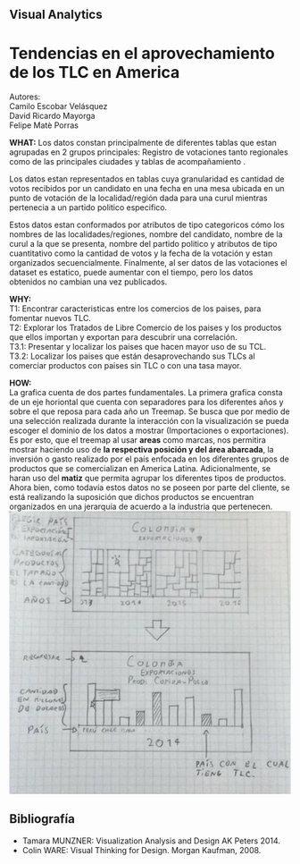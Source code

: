 ## Visual Analytics
# Tendencias en el aprovechamiento de los TLC en America
Autores:  
Camilo Escobar Velásquez  
David Ricardo Mayorga  
Felipe Matè Porras


**WHAT:**
Los datos constan principalmente de diferentes tablas que estan agrupadas en 2 grupos principales: Registro de votaciones tanto regionales como de las principales ciudades y tablas de acompañamiento .

Los datos estan representados en tablas cuya granularidad es cantidad de votos recibidos por un candidato en una fecha en una mesa ubicada en un punto de votación de la localidad/región dada para una curul mientras pertenecia a un partido politico especifico.

Estos datos estan conformados por atributos de tipo categoricos cómo los nombres de las localidades/regiones, nombre del candidato, nombre de la curul a la que se presenta, nombre del partido politico y atributos de tipo cuantitativo como la cantidad de votos y la fecha de la votación y estan organizados secuencialmente. Finalmente, al ser datos de las votaciones el dataset es estatico, puede aumentar con el tiempo, pero los datos obtenidos no cambian una vez publicados.

**WHY:**   
T1: Encontrar caracteristicas entre los comercios de los paises, para fomentar nuevos TLC.  
T2: Explorar los Tratados de Libre Comercio de los paises y los productos que ellos importan y exportan para descubrir una correlación.   
T3.1: Presentar y localizar los paises que hacen mayor uso de su TCL.   
T3.2: Localizar los paises que están desaprovechando sus TLCs al comerciar productos con paises sin TLC o con una tasa mayor.

**HOW:**  
La grafica cuenta de dos partes fundamentales. La primera grafica consta de un eje horiontal que cuenta con separadores para los diferentes años y sobre el que reposa para cada año un Treemap. Se busca que por medio de una selección realizada durante la interacción con la visualización se pueda escoger el dominio de los datos a mostrar (Importaciones o exportaciones). Es por esto, que el treemap al usar <b>areas</b> como marcas, nos permitira mostrar haciendo uso de <b>la respectiva posición y del área abarcada</b>, la inversión o gasto realizado por el país enfocada en los diferentes grupos de productos que se comercializan en America Latina. Adicionalmente, se haran uso del <b>matiz</b> que permita agrupar los diferentes tipos de productos.  Ahora bien, como todavía estos datos no se poseen por parte del cliente, se está realizando la suposición que dichos productos se encuentran organizados en una jerarquía de acuerdo a la industria que pertenecen.  
![](https://raw.githubusercontent.com/caev03/VA-ProyectoSemestre/master/how_ep1.png)  
## Bibliografía
* Tamara MUNZNER: Visualization Analysis and Design AK Peters 2014.
* Colin WARE: Visual Thinking for Design. Morgan Kaufman, 2008.




